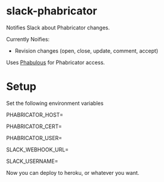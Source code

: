 slack-phabricator
===

Notifies Slack about Phabricator changes.

Currently Noifies:

- Revision changes (open, close, update, comment, accept)



Uses [Phabulous](http://github.com/taylorfinnell/phabulous) for Phabricator access.

Setup
===

Set the following environment variables

PHABRICATOR_HOST=

PHABRICATOR_CERT=

PHABRICATOR_USER=


SLACK_WEBHOOK_URL=

SLACK_USERNAME=

Now you can deploy to heroku, or whatever you want.
